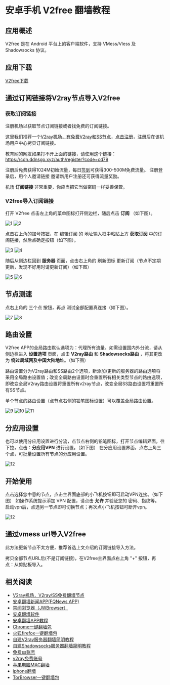 # 安卓手机 V2free 翻墙教程

## 应用概述

V2free 是在 Android 平台上的客户端软件，支持 VMess/Vless 及 Shadowsocks 协议。

## 应用下载

[V2free下载](https://v2free.org/ssr-download/v2free.apk)

## 通过订阅链接将V2ray节点导入V2free

### 获取订阅链接

注册机场以获取节点订阅链接或者找免费的订阅链接。

这里我们推荐一个[V2ray机场，有免费V2ray和SS节点](https://github.com/bannedbook/fanqiang/wiki/V2ray%E6%9C%BA%E5%9C%BA)，[点击注册](https://go.runba.cyou/auth/register?code=cd79)，注册后在该机场用户中心拷贝订阅链接。

教育网的网友如果打不开上面的链接，请使用这个链接：
https://cdn.ddnsgo.xyz/auth/register?code=cd79

注册后免费获得1024M初始流量，每日[签到](https://raw.githubusercontent.com/bannedbook/fanqiang/master/v2ss/images/checkin.jpg)可获得300-500M免费流量。
注册登录后，用个人邀请链接 邀请新用户注册还可获得流量奖励。

机场 **订阅链接** 非常重要，你应当把它当做密码一样妥善保管。

### V2free导入订阅链接

打开 V2free 点击左上角的菜单图标打开侧边栏，随后点击 **订阅** （如下图）。

![1](https://v2free.org/docs/SSPanel/Android/images/v2free1.png)
![2](https://v2free.org/docs/SSPanel/Android/images/v2free2.png)

点击右上角的加号按钮，在 编辑订阅 的 地址输入框中粘贴上方 **获取订阅** 中的订阅链接，然后点确定按钮（如下图）。

![3](https://v2free.org/docs/SSPanel/Android/images/v2free3.png)
![4](https://v2free.org/docs/SSPanel/Android/images/v2free4.png)

随后从侧边栏回到 **服务器** 页面，点击右上角的 刷新图标 更新订阅（节点不定期更新，发现不好用时请更新订阅）（如下图）

![5](https://v2free.org/docs/SSPanel/Android/images/v2free5.png)
![6](https://v2free.org/docs/SSPanel/Android/images/v2free6.png)

## 节点测速

点右上角的 三个点 按钮，再点 测试全部配置真连接（如下图）。

![7](https://v2free.org/docs/SSPanel/Android/images/v2free7.png)
![8](https://v2free.org/docs/SSPanel/Android/images/v2free8.png)

## 路由设置
V2free APP的全局路由默认选项为：代理所有流量。如需设置国内外分流，请从侧边栏进入 **设置选项** 页面，点击 **V2ray路由** 和 **Shadowsocks路由** ，将其更改为 **绕过局域网及中国大陆地址**。（如下图）

路由设置分为V2ray路由和SS路由2个选项，新添加/更新的服务器的路由选项将采用全局路由设置值；改变全局路由设置时会重置所有相关类型节点的路由选项，即改变全局V2ray路由设置将重置所有v2ray节点，改变全局SS路由设置将重置所有SS节点。 

单个节点的路由设置（点节点右侧的铅笔图标设置）可以覆盖全局路由设置。

![9](https://v2free.org/docs/SSPanel/Android/images/v2free9.png)
![10](https://v2free.org/docs/SSPanel/Android/images/v2free10.png)
![11](https://v2free.org/docs/SSPanel/Android/images/v2free11.png)

## 分应用设置
也可以使用分应用设置进行分流，点节点右侧的铅笔图标，打开节点编辑界面，往下拉，点击：**分应用VPN** 进行设置。（如下图）
在分应用设置界面，点右上角三个点，可批量设置所有节点的分应用设置。

![12](https://v2free.org/docs/SSPanel/Android/images/v2free12.png)

## 开始使用

点击选择您中意的节点，点击主界面底部的小飞机按钮即可启动VPN连接。（如下图）
如操作系统提示添加 VPN 配置，请点击 **允许** 并验证您的 密码、指纹等。
启动vpn后，点选另一节点即可切换节点；再次点小飞机按钮可断开vpn。

![12](https://v2free.org/docs/SSPanel/Android/images/v2free13.png)

## 通过vmess url导入V2free

此方法更新节点不太方便，推荐首选上文介绍的订阅链接导入方法。

拷贝全部节点URL后(不是订阅链接)，在V2free主界面点右上角 "+" 按钮，再点：从剪贴板导入。

## 相关阅读
*   [V2ray机场，V2ray/SS免费翻墙节点](https://github.com/bannedbook/fanqiang/wiki/V2ray%E6%9C%BA%E5%9C%BA)
*   [安卓翻墙新闻APP(FQNews APP)](https://github.com/bannedbook/fanqiang/wiki/%E7%A6%81%E9%97%BB%E7%BD%91%E5%AE%89%E5%8D%93%E7%BF%BB%E5%A2%99%E6%96%B0%E9%97%BBAPP)
*   [禁闻浏览器（JWBrowser）](https://github.com/bannedbook/fanqiang/wiki/%E5%AE%89%E5%8D%93%E7%BF%BB%E5%A2%99%E8%BD%AF%E4%BB%B6#JWBrowser)
*   [安卓翻墙软件](https://github.com/bannedbook/fanqiang/wiki/%E5%AE%89%E5%8D%93%E7%BF%BB%E5%A2%99%E8%BD%AF%E4%BB%B6)
*   [安卓翻墙APP教程](https://github.com/bannedbook/fanqiang/tree/master/android)
*   [Chrome一键翻墙包](https://github.com/bannedbook/fanqiang/wiki/Chrome%E4%B8%80%E9%94%AE%E7%BF%BB%E5%A2%99%E5%8C%85)
*   [火狐firefox一键翻墙包](https://github.com/bannedbook/fanqiang/wiki/%E7%81%AB%E7%8B%90firefox%E4%B8%80%E9%94%AE%E7%BF%BB%E5%A2%99%E5%8C%85)
*   [自建V2ray服务器翻墙简明教程](https://github.com/bannedbook/fanqiang/blob/master/v2ss/%E8%87%AA%E5%BB%BAV2ray%E6%9C%8D%E5%8A%A1%E5%99%A8%E7%AE%80%E6%98%8E%E6%95%99%E7%A8%8B.md)
*   [自建Shadowsocks服务器翻墙简明教程](https://github.com/bannedbook/fanqiang/blob/master/v2ss/%E8%87%AA%E5%BB%BAShadowsocks%E6%9C%8D%E5%8A%A1%E5%99%A8%E7%AE%80%E6%98%8E%E6%95%99%E7%A8%8B.md)
*   [免费ss账号](https://github.com/bannedbook/fanqiang/wiki/%E5%85%8D%E8%B4%B9ss%E8%B4%A6%E5%8F%B7)
*   [v2ray免费账号](https://github.com/bannedbook/fanqiang/wiki/v2ray%E5%85%8D%E8%B4%B9%E8%B4%A6%E5%8F%B7)
*   [苹果电脑MAC翻墙](https://github.com/bannedbook/fanqiang/wiki/%E8%8B%B9%E6%9E%9C%E7%94%B5%E8%84%91MAC%E7%BF%BB%E5%A2%99)
*   [iphone翻墙](https://github.com/bannedbook/fanqiang/wiki/iphone%E7%BF%BB%E5%A2%99)
*   [TorBrowser一键翻墙包](https://github.com/bannedbook/fanqiang/wiki/TorBrowser%E4%B8%80%E9%94%AE%E7%BF%BB%E5%A2%99%E5%8C%85)